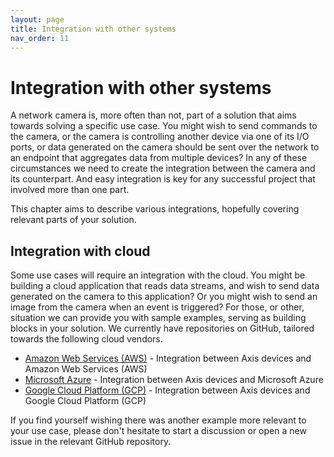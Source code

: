 ```yaml
---
layout: page
title: Integration with other systems
nav_order: 11
---
```


# Integration with other systems

A network camera is, more often than not, part of a solution that aims towards solving a specific use case. You might wish to send commands to the camera, or the camera is controlling another device via one of its I/O ports, or data generated on the camera should be sent over the network to an endpoint that aggregates data from multiple devices? In any of these circumstances we need to create the integration between the camera and its counterpart. And easy integration is key for any successful project that involved more than one part.

This chapter aims to describe various integrations, hopefully covering relevant parts of your solution.

## Integration with cloud

Some use cases will require an integration with the cloud. You might be building a cloud application that reads data streams, and wish to send data generated on the camera to this application? Or you might wish to send an image from the camera when an event is triggered? For those, or other, situation we can provide you with sample examples, serving as building blocks in your solution. We currently have repositories on GitHub, tailored towards the following cloud vendors.

- [Amazon Web Services (AWS)](https://github.com/AxisCommunications/acap-integration-examples-aws) - Integration between Axis devices and Amazon Web Services (AWS)
- [Microsoft Azure](https://github.com/AxisCommunications/acap-integration-examples-azure) - Integration between Axis devices and Microsoft Azure
- [Google Cloud Platform (GCP)](https://github.com/AxisCommunications/acap-integration-examples-gcp) - Integration between Axis devices and Google Cloud Platform (GCP)

If you find yourself wishing there was another example more relevant to your use case, please don't hesitate to start a discussion or open a new issue in the relevant GitHub repository.
